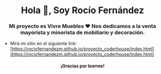 <h1 align="center">Hola 👋, Soy Rocío Fernández</h1>
<h3 align="center">Mi proyecto es Vivre Muebles ♥ Nos dedicamos a la venta mayorista y minorista de mobiliario y decoración.</h3>

- Mirá mi sitio en el siguiente link: [https://rociofernandezm.github.io/proyecto_coderhouse/index.html](https://rociofernandezm.github.io/proyecto_coderhouse/index.html)

<h4 align="center">¡Gracias por leerme!</h4>
